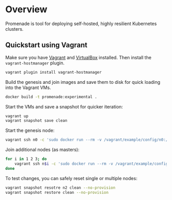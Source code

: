 # Overview

Promenade is tool for deploying self-hosted, highly resilient Kubernetes clusters.

## Quickstart using Vagrant

Make sure you have [Vagrant](https://vagrantup.com) and
[VirtualBox](https://www.virtualbox.org/wiki/Downloads) installed.  Then
install the `vagrant-hostmanager` plugin.

```bash
vagrant plugin install vagrant-hostmanager
```

Build the genesis and join images and save them to disk for quick loading into
the Vagrant VMs.

```bash
docker build -t promenade:experimental .
```

Start the VMs and save a snapshot for quicker iteration:

```bash
vagrant up
vagrant snapshot save clean
```

Start the genesis node:

```bash
vagrant ssh n0 -c 'sudo docker run --rm -v /vagrant/example/config/n0:/etc/promenade -v /:/target promenade:experimental genesis'
```

Join additional nodes (as masters):

```bash
for i in 1 2 3; do
    vagrant ssh n$i -c 'sudo docker run --rm -v /vagrant/example/config/n$i:/etc/promenade -v /:/target promenade:experimental join'
done
```

To test changes, you can safely reset single or multiple nodes:

```bash
vagrant snapshot resotre n2 clean --no-provision
vagrant snapshot restore clean --no-provision
```
